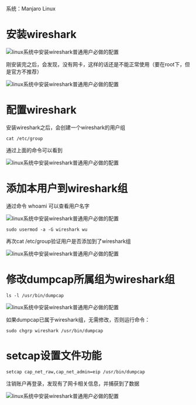 系统：Manjaro Linux

# 安装wireshark

![linux系统中安装wireshark普通用户必做的配置](https://p3-tt.byteimg.com/origin/pgc-image/83fec72426b64e85b64e70492634a58e?from=pc)



刚安装完之后，会发现，没有网卡，这样的话还是不能正常使用（要在root下，但是官方不推荐）

![linux系统中安装wireshark普通用户必做的配置](https://p1-tt.byteimg.com/origin/pgc-image/c4a65135fd1d4e63ba8cc23324764ddb?from=pc)



# 配置wireshark

安装wireshark之后，会创建一个wireshark的用户组

```
cat /etc/group 
```

通过上面的命令可以看到

![linux系统中安装wireshark普通用户必做的配置](https://p6-tt.byteimg.com/origin/pgc-image/c879a19029d34e23a222a7b7aae7bcc2?from=pc)



# 添加本用户到wireshark组

通过命令 whoami 可以查看用户名字

![linux系统中安装wireshark普通用户必做的配置](https://p1-tt.byteimg.com/origin/pgc-image/a8e71f4b0cfe426d8fc20a03f2a1689a?from=pc)



```
sudo usermod -a -G wireshark wu
```

再次cat /etc/group验证用户是否添加到了wireshark组

![linux系统中安装wireshark普通用户必做的配置](https://p6-tt.byteimg.com/origin/pgc-image/1b35ceb7d850468586c315945848dac4?from=pc)



# 修改dumpcap所属组为wireshark组

```
ls -l /usr/bin/dumpcap
```

![linux系统中安装wireshark普通用户必做的配置](https://p6-tt.byteimg.com/origin/pgc-image/96df11d6c4e940639a1406bb512a3a94?from=pc)



如果dumpcap已属于wireshark组，无需修改，否则运行命令：

```
sudo chgrp wireshark /usr/bin/dumpcap
```

# setcap设置文件功能

```
setcap cap_net_raw,cap_net_admin=eip /usr/bin/dumpcap  
```



注销账户再登录，发现有了网卡相关信息，并捕获到了数据

![linux系统中安装wireshark普通用户必做的配置](https://p3-tt.byteimg.com/origin/pgc-image/fb63555a232d4c6ab338b80933398988?from=pc)